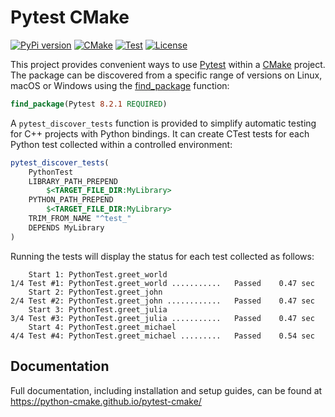 # Pytest CMake

[![PyPi version](https://img.shields.io/pypi/v/pytest-cmake.svg?logo=pypi&label=PyPI&logoColor=gold)](https://pypi.python.org/pypi/pytest-cmake)
[![CMake](https://img.shields.io/badge/CMake-3.20...3.29-blue.svg?logo=CMake&logoColor=blue)](https://cmake.org)
[![Test](https://github.com/python-cmake/pytest-cmake/actions/workflows/test.yml/badge.svg?branch=main)](https://github.com/python-cmake/pytest-cmake/actions/workflows/test.yml)
[![License](https://img.shields.io/badge/License-MIT-yellow.svg)](https://opensource.org/licenses/MIT)

This project provides convenient ways to use [Pytest](https://docs.pytest.org/)
within a [CMake](https://cmake.org/) project. The package can be discovered from a specific range of
versions on Linux, macOS or Windows using the
[find_package](https://cmake.org/cmake/help/latest/command/find_package.html)
function:

```cmake
find_package(Pytest 8.2.1 REQUIRED)
```

A ``pytest_discover_tests`` function is provided to simplify automatic
testing for C++ projects with Python bindings. It can create CTest tests
for each Python test collected within a controlled environment:

```cmake
pytest_discover_tests(
    PythonTest
    LIBRARY_PATH_PREPEND
        $<TARGET_FILE_DIR:MyLibrary>
    PYTHON_PATH_PREPEND
        $<TARGET_FILE_DIR:MyLibrary>
    TRIM_FROM_NAME "^test_"
    DEPENDS MyLibrary
)
```

Running the tests will display the status for each test collected as follows:

```console
    Start 1: PythonTest.greet_world
1/4 Test #1: PythonTest.greet_world ...........   Passed    0.47 sec
    Start 2: PythonTest.greet_john
2/4 Test #2: PythonTest.greet_john ............   Passed    0.47 sec
    Start 3: PythonTest.greet_julia
3/4 Test #3: PythonTest.greet_julia ...........   Passed    0.47 sec
    Start 4: PythonTest.greet_michael
4/4 Test #4: PythonTest.greet_michael .........   Passed    0.54 sec
```

## Documentation

Full documentation, including installation and setup guides, can be found at
https://python-cmake.github.io/pytest-cmake/
